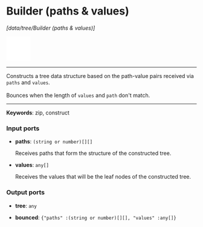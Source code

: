 # Builder (paths & values)

_[data/tree/Builder (paths & values)]_

![icon](</assets/icons/7341443a-8a0a-4a83-b302-effdb497c0f3.png>)

---

Constructs a tree data structure based on the path-value pairs received via `paths` and `values`.<br>
<br>
Bounces when the length of `values` and `path` don't match.<br>

---

__Keywords__: zip, construct

### Input ports

* __paths__: ` (string or number)[][] `

    Receives paths that form the structure of the constructed tree.<br>


* __values__: ` any[] `

    Receives the values that will be the leaf nodes of the constructed tree.<br>

### Output ports

* __tree__: ` any `


* __bounced__: ` {"paths" :(string or number)[][], "values" :any[]} `

